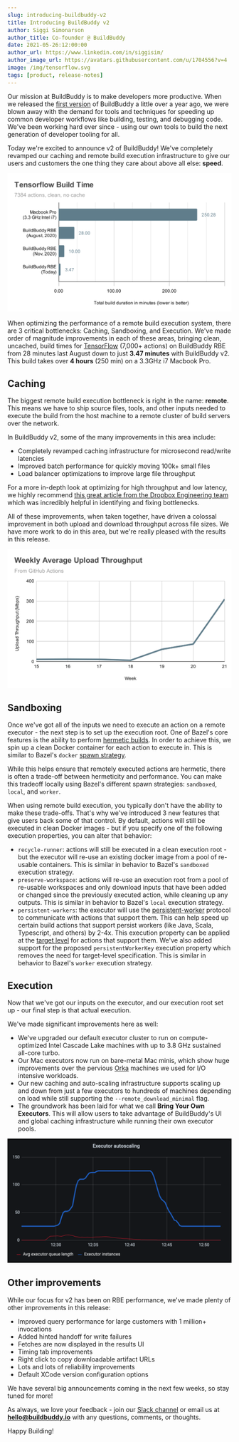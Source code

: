 ```yaml
---
slug: introducing-buildbuddy-v2
title: Introducing BuildBuddy v2
author: Siggi Simonarson
author_title: Co-founder @ BuildBuddy
date: 2021-05-26:12:00:00
author_url: https://www.linkedin.com/in/siggisim/
author_image_url: https://avatars.githubusercontent.com/u/1704556?v=4
image: /img/tensorflow.svg
tags: [product, release-notes]
---
```


Our mission at BuildBuddy is to make developers more productive. When we released the [first version](https://blog.buildbuddy.io/blog/meet-buildbuddy) of BuildBuddy a little over a year ago, we were blown away with the demand for tools and techniques for speeding up common developer workflows like building, testing, and debugging code. We've been working hard ever since - using our own tools to build the next generation of developer tooling for all.

Today we're excited to announce v2 of BuildBuddy! We've completely revamped our caching and remote build execution infrastructure to give our users and customers the one thing they care about above all else: **speed**.

![](images/tensorflow.svg)

When optimizing the performance of a remote build execution system, there are 3 critical bottlenecks: Caching, Sandboxing, and Execution. We've made order of magnitude improvements in each of these areas, bringing clean, uncached, build times for [TensorFlow](https://github.com/tensorflow/tensorflow) (7,000+ actions) on BuildBuddy RBE from 28 minutes last August down to just **3.47 minutes** with BuildBuddy v2. This build takes over **4 hours** (250 min) on a 3.3GHz i7 Macbook Pro.



Caching
-------

The biggest remote build execution bottleneck is right in the name: **remote**. This means we have to ship source files, tools, and other inputs needed to execute the build from the host machine to a remote cluster of build servers over the network.

In BuildBuddy v2, some of the many improvements in this area include:
- Completely revamped caching infrastructure for microsecond read/write latencies
- Improved batch performance for quickly moving 100k+ small files
- Load balancer optimizations to improve large file throughput

For a more in-depth look at optimizing for high throughput and low latency, we highly recommend [this great article from the Dropbox Engineering team](https://dropbox.tech/infrastructure/optimizing-web-servers-for-high-throughput-and-low-latency) which was incredibly helpful in identifying and fixing bottlenecks.

All of these improvements, when taken together, have driven a colossal improvement in both upload and download throughput across file sizes. We have more work to do in this area, but we're really pleased with the results in this release. 

![](images/upload_throughput.svg)

Sandboxing
----------

Once we've got all of the inputs we need to execute an action on a remote executor - the next step is to set up the execution root. One of Bazel's core features is the ability to perform [hermetic builds](https://georgi.hristozov.net/2020/11/01/the-power-of-hermetic-builds). In order to achieve this, we spin up a clean Docker container for each action to execute in. This is similar to Bazel's `docker` [spawn strategy](https://docs.bazel.build/versions/master/remote-execution-sandbox.html).

While this helps ensure that remotely executed actions are hermetic, there is often a trade-off between hermeticity and performance. You can make this tradeoff locally using Bazel's different spawn strategies: `sandboxed`, `local`, and `worker`.

When using remote build execution, you typically don't have the ability to make these trade-offs. That's why we've introduced 3 new features that give users back some of that control. By default, actions will still be executed in clean Docker images - but if you specify one of the following execution properties, you can alter that behavior:
- `recycle-runner`: actions will still be executed in a clean execution root - but the executor will re-use an existing docker image from a pool of re-usable containers. This is similar in behavior to Bazel's `sandboxed` execution strategy.
- `preserve-workspace`: actions will re-use an execution root from a pool of re-usable workspaces and only download inputs that have been added or changed since the previously executed action, while cleaning up any outputs. This is similar in behavior to Bazel's `local` execution strategy.
- `persistent-workers`: the executor will use the [persistent-worker](https://docs.bazel.build/versions/master/persistent-workers.html) protocol to communicate with actions that support them. This can help speed up certain build actions that support persist workers (like Java, Scala, Typescript, and others) by 2-4x. This execution property can be applied at the [target level](https://docs.buildbuddy.io/docs/rbe-pools#target-level) for actions that support them. We've also added support for the proposed `persistentWorkerKey` execution property which removes the need for target-level specification. This is similar in behavior to Bazel's `worker` execution strategy.


Execution
---------

Now that we've got our inputs on the executor, and our execution root set up - our final step is that actual execution.

We've made significant improvements here as well:
- We've upgraded our default executor cluster to run on compute-optimized Intel Cascade Lake machines with up to 3.8 GHz sustained all-core turbo.
- Our Mac executors now run on bare-metal Mac minis, which show huge improvements over the pervious [Orka](https://www.macstadium.com/orka) machines we used for I/O intensive workloads.
- Our new caching and auto-scaling infrastructure supports scaling up and down from just a few executors to hundreds of machines depending on load while still supporting the `--remote_download_minimal` flag.
- The groundwork has been laid for what we call **Bring Your Own Executors**. This will allow users to take advantage of BuildBuddy's UI and global caching infrastructure while running their own executor pools.

![](images/autoscaling.png)


Other improvements
------------------

While our focus for v2 has been on RBE performance, we've made plenty of other improvements in this release:
- Improved query performance for large customers with 1 million+ invocations
- Added hinted handoff for write failures
- Fetches are now displayed in the results UI
- Timing tab improvements
- Right click to copy downloadable artifact URLs 
- Lots and lots of reliability improvements
- Default XCode version configuration options

We have several big announcements coming in the next few weeks, so stay tuned for more!

As always, we love your feedback - join our [Slack channel](https://slack.buildbuddy.io) or email us at **hello@buildbuddy.io** with any questions, comments, or thoughts.

Happy Building!